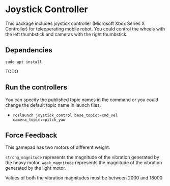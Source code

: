 # Joystick Controller
This package includes joystick controller (Microsoft Xbox Series X Controller) for teleoperating mobile robot. You could control the wheels with the left thumbstick and cameras with the right thumbstick.

## Dependencies

`sudo apt install `

TODO

## Run the controllers

You can specify the published topic names in the command or you could change the default topic name in launch files.

- `roslaunch joystick_control base_topic:=cmd_vel camera_topic:=pitch_yaw  ` 

## Force Feedback

This gamepad has two motors of different weight. 

`strong_magnitude` represents the magnitude of the vibration generated by the heavy motor.
`weak_magnitude` represents the magnitude of the vibration generated by the light motor.

Values of both the vibration magnitudes must be between 2000 and 18000 
